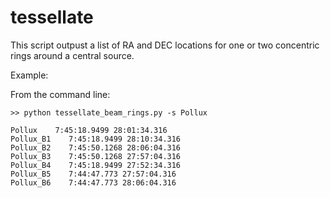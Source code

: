 # tessellate
This script outpust a list of RA and DEC locations for one or two concentric rings around a central source.


Example:

From the command line:
```
>> python tessellate_beam_rings.py -s Pollux

Pollux    7:45:18.9499 28:01:34.316
Pollux_B1    7:45:18.9499 28:10:34.316
Pollux_B2    7:45:50.1268 28:06:04.316
Pollux_B3    7:45:50.1268 27:57:04.316
Pollux_B4    7:45:18.9499 27:52:34.316
Pollux_B5    7:44:47.773 27:57:04.316
Pollux_B6    7:44:47.773 28:06:04.316
```
